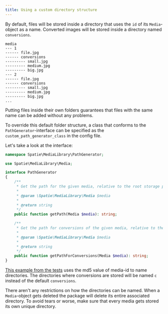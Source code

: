 ```yaml
---
title: Using a custom directory structure
---
```


By default, files will be stored inside a directory that uses the `id` of its `Media`-object as a name. Converted images will be stored inside a directory named `conversions`.

```
media
--- 1
------ file.jpg
------ conversions
--------- small.jpg
--------- medium.jpg
--------- big.jpg
--- 2
------ file.jpg
------ conversions
--------- small.jpg
--------- medium.jpg
--------- big.jpg
...
```

Putting files inside their own folders guarantees that files with the same name can be added without any problems.

To override this default folder structure, a class that conforms to the `PathGenerator`-interface can be specified as the `custom_path_generator_class` in the config file.

Let's take a look at the interface:

```php
namespace Spatie\MediaLibrary\PathGenerator;

use Spatie\MediaLibrary\Media;

interface PathGenerator
{
    /**
     * Get the path for the given media, relative to the root storage path.
     *
     * @param \Spatie\MediaLibrary\Media $media
     *
     * @return string
     */
    public function getPath(Media $media): string;

    /**
     * Get the path for conversions of the given media, relative to the root storage path.
     *
     * @param \Spatie\MediaLibrary\Media $media
     *
     * @return string
     */
    public function getPathForConversions(Media $media): string;
}
```

[This example from the tests](https://github.com/spatie/laravel-medialibrary/blob/5.0.0/tests/PathGenerator/CustomPathGenerator.php) uses
the md5 value of media-id to name directories. The directories where conversions are stored will be named `c` instead of the default `conversions`.

There aren't any restrictions on how the directories can be named. When a `Media`-object gets deleted the package will delete its entire associated directory. To avoid tears or worse, make sure that every media gets stored its own unique directory.
